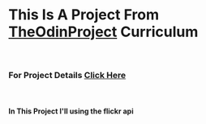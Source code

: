 <div>
<h1>This Is A Project From <a href="https://www.theodinproject.com/">TheOdinProject</a> Curriculum</h1><br>
<h3>For Project Details <a href="https://www.theodinproject.com/lessons/ruby-on-rails-flickr-api">Click Here</a></h3><br>
<h4>In This Project I'll using the flickr api</h4>
</div>